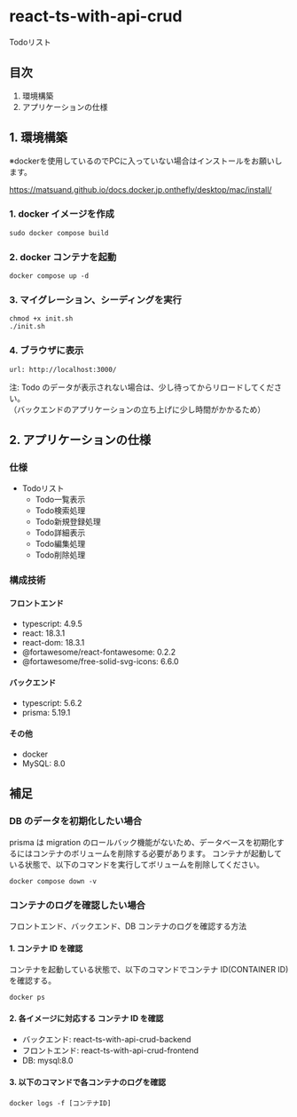 # react-ts-with-api-crud

Todoリスト

## 目次

1. 環境構築
2. アプリケーションの仕様

## 1. 環境構築

※dockerを使用しているのでPCに入っていない場合はインストールをお願いします。

https://matsuand.github.io/docs.docker.jp.onthefly/desktop/mac/install/

### 1. docker イメージを作成

```
sudo docker compose build
```

### 2. docker コンテナを起動

```
docker compose up -d
```

### 3. マイグレーション、シーディングを実行

```
chmod +x init.sh
./init.sh
```

### 4. ブラウザに表示

```
url: http://localhost:3000/
```

注: Todo のデータが表示されない場合は、少し待ってからリロードしてください。  
（バックエンドのアプリケーションの立ち上げに少し時間がかかるため）

## 2. アプリケーションの仕様

### 仕様

- Todoリスト
  - Todo一覧表示
  - Todo検索処理
  - Todo新規登録処理
  - Todo詳細表示
  - Todo編集処理
  - Todo削除処理

### 構成技術

#### フロントエンド

- typescript: 4.9.5
- react: 18.3.1
- react-dom: 18.3.1
- @fortawesome/react-fontawesome: 0.2.2
- @fortawesome/free-solid-svg-icons: 6.6.0

#### バックエンド

- typescript: 5.6.2
- prisma: 5.19.1

#### その他

- docker
- MySQL: 8.0

## 補足

### DB のデータを初期化したい場合

prisma は migration のロールバック機能がないため、データベースを初期化するにはコンテナのボリュームを削除する必要があります。 コンテナが起動している状態で、以下のコマンドを実行してボリュームを削除してください。

```
docker compose down -v
```

### コンテナのログを確認したい場合

フロントエンド、バックエンド、DB コンテナのログを確認する方法

#### 1. コンテナ ID を確認

コンテナを起動している状態で、以下のコマンドでコンテナ ID(CONTAINER ID)を確認する。

```
docker ps
```

#### 2. 各イメージに対応する コンテナ ID を確認

- バックエンド: react-ts-with-api-crud-backend
- フロントエンド: react-ts-with-api-crud-frontend
- DB: mysql:8.0

#### 3. 以下のコマンドで各コンテナのログを確認

```
docker logs -f [コンテナID]
```
